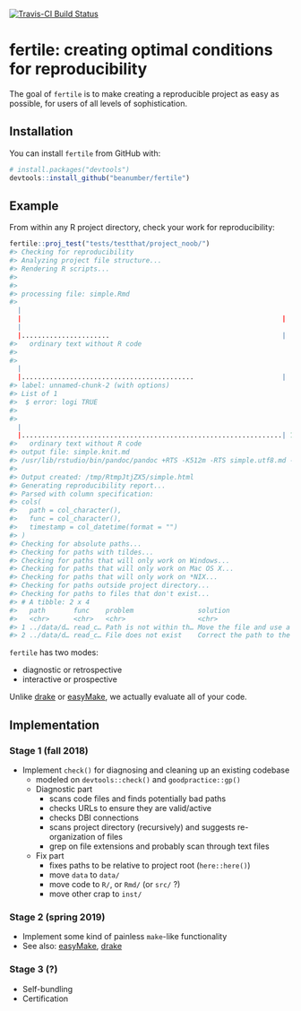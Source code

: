 
<!-- README.md is generated from README.Rmd. Please edit that file -->
[![Travis-CI Build Status](https://travis-ci.org/beanumber/fertile.svg?branch=master)](https://travis-ci.org/beanumber/fertile)

fertile: creating optimal conditions for reproducibility
========================================================

The goal of `fertile` is to make creating a reproducible project as easy as possible, for users of all levels of sophistication.

Installation
------------

You can install `fertile` from GitHub with:

``` r
# install.packages("devtools")
devtools::install_github("beanumber/fertile")
```

Example
-------

From within any R project directory, check your work for reproducibility:

``` r
fertile::proj_test("tests/testthat/project_noob/")
#> Checking for reproducibility
#> Analyzing project file structure...
#> Rendering R scripts...
#> 
#> 
#> processing file: simple.Rmd
#> 
  |                                                                       
  |                                                                 |   0%
  |                                                                       
  |......................                                           |  33%
#>   ordinary text without R code
#> 
#> 
  |                                                                       
  |...........................................                      |  67%
#> label: unnamed-chunk-2 (with options) 
#> List of 1
#>  $ error: logi TRUE
#> 
#> 
  |                                                                       
  |.................................................................| 100%
#>   ordinary text without R code
#> output file: simple.knit.md
#> /usr/lib/rstudio/bin/pandoc/pandoc +RTS -K512m -RTS simple.utf8.md --to html4 --from markdown+autolink_bare_uris+ascii_identifiers+tex_math_single_backslash --output /tmp/RtmpJtjZX5/simple.html --smart --email-obfuscation none --self-contained --standalone --section-divs --template /home/bbaumer/R/x86_64-pc-linux-gnu-library/3.4/rmarkdown/rmd/h/default.html --no-highlight --variable highlightjs=1 --variable 'theme:bootstrap' --include-in-header /tmp/RtmpJtjZX5/rmarkdown-str4b6c6ef7479d.html --mathjax --variable 'mathjax-url:https://mathjax.rstudio.com/latest/MathJax.js?config=TeX-AMS-MML_HTMLorMML'
#> 
#> Output created: /tmp/RtmpJtjZX5/simple.html
#> Generating reproducibility report...
#> Parsed with column specification:
#> cols(
#>   path = col_character(),
#>   func = col_character(),
#>   timestamp = col_datetime(format = "")
#> )
#> Checking for absolute paths...
#> Checking for paths with tildes...
#> Checking for paths that will only work on Windows...
#> Checking for paths that will only work on Mac OS X...
#> Checking for paths that will only work on *NIX...
#> Checking for paths outside project directory...
#> Checking for paths to files that don't exist...
#> # A tibble: 2 x 4
#>   path       func    problem                solution                      
#>   <chr>      <chr>   <chr>                  <chr>                         
#> 1 ../data/d… read_c… Path is not within th… Move the file and use a relat…
#> 2 ../data/d… read_c… File does not exist    Correct the path to the file
```

`fertile` has two modes:

-   diagnostic or retrospective
-   interactive or prospective

Unlike [drake](https://github.com/ropensci/drake) or [easyMake](https://github.com/GShotwell/easyMake), we actually evaluate all of your code.

Implementation
--------------

### Stage 1 (fall 2018)

-   Implement `check()` for diagnosing and cleaning up an existing codebase
    -   modeled on `devtools::check()` and `goodpractice::gp()`
    -   Diagnostic part
        -   scans code files and finds potentially bad paths
        -   checks URLs to ensure they are valid/active
        -   checks DBI connections
        -   scans project directory (recursively) and suggests re-organization of files
        -   grep on file extensions and probably scan through text files
    -   Fix part
        -   fixes paths to be relative to project root (`here::here()`)
        -   move `data` to `data/`
        -   move code to `R/`, or `Rmd/` (or `src/` ?)
        -   move other crap to `inst/`

### Stage 2 (spring 2019)

-   Implement some kind of painless `make`-like functionality
-   See also: [easyMake](https://github.com/GShotwell/easyMake), [drake](https://github.com/ropensci/drake)

### Stage 3 (?)

-   Self-bundling
-   Certification
